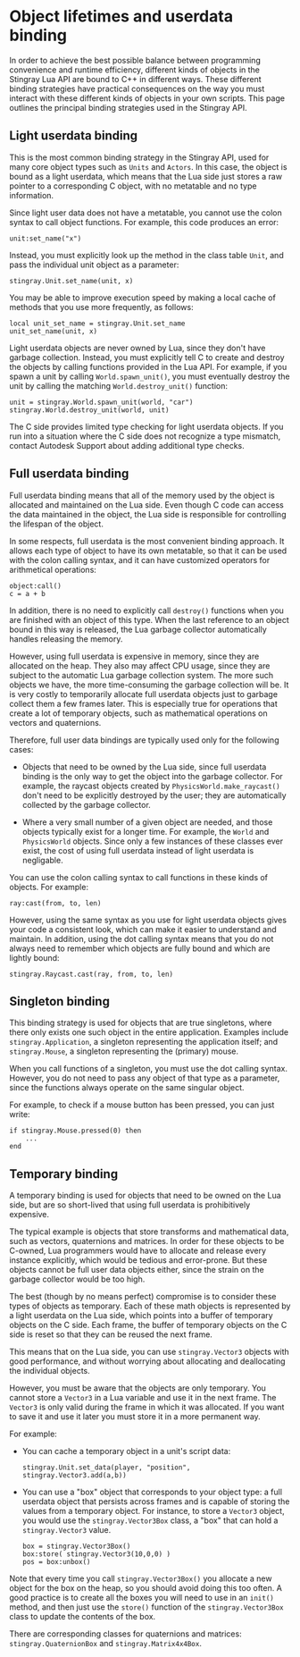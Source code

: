 # Object lifetimes and userdata binding

In order to achieve the best possible balance between programming convenience and runtime efficiency, different kinds of objects in the Stingray Lua API are bound to C++ in different ways. These different binding strategies have practical consequences on the way you must interact with these different kinds of objects in your own scripts. This page outlines the principal binding strategies used in the Stingray API.

## Light userdata binding

This is the most common binding strategy in the Stingray API, used for many core object types such as `Units` and `Actors`. In this case, the object is bound as a light userdata, which means that the Lua side just stores a raw pointer to a corresponding C object, with no metatable and no type information.

Since light user data does not have a metatable, you cannot use the colon syntax to call object functions. For example, this code produces an error:

~~~{lua}
unit:set_name("x")
~~~

Instead, you must explicitly look up the method in the class table `Unit`, and pass the individual unit object as a parameter:

~~~{lua}
stingray.Unit.set_name(unit, x)
~~~

You may be able to improve execution speed by making a local cache of methods that you use more frequently, as follows:

~~~{lua}
local unit_set_name = stingray.Unit.set_name
unit_set_name(unit, x)
~~~

Light userdata objects are never owned by Lua, since they don't have garbage collection. Instead, you must explicitly tell C to create and destroy the objects by calling functions provided in the Lua API. For example, if you spawn a unit by calling `World.spawn_unit()`, you must eventually destroy the unit by calling the matching `World.destroy_unit()` function:

~~~{lua}
unit = stingray.World.spawn_unit(world, "car")
stingray.World.destroy_unit(world, unit)
~~~

The C side provides limited type checking for light userdata objects. If you run into a situation where the C side does not recognize a type mismatch, contact Autodesk Support about adding additional type checks.

## Full userdata binding

Full userdata binding means that all of the memory used by the object is allocated and maintained on the Lua side. Even though C code can access the data maintained in the object, the Lua side is responsible for controlling the lifespan of the object.

In some respects, full userdata is the most convenient binding approach. It allows each type of object to have its own metatable, so that it can be used with the colon calling syntax, and it can have customized operators for arithmetical operations:

~~~{lua}
object:call()
c = a + b
~~~

In addition, there is no need to explicitly call `destroy()` functions when you are finished with an object of this type. When the last reference to an object bound in this way is released, the Lua garbage collector automatically handles releasing the memory.

However, using full userdata is expensive in memory, since they are allocated on the heap. They also may affect CPU usage, since they are subject to the automatic Lua garbage collection system. The more such objects we have, the more time-consuming the garbage collection will be. It is very costly to temporarily allocate full userdata objects just to garbage collect them a few frames later. This is especially true for operations that create a lot of temporary objects, such as mathematical operations on vectors and quaternions.

Therefore, full user data bindings are typically used only for the following cases:

*	Objects that need to be owned by the Lua side, since full userdata binding is the only way to get the object into the garbage collector. For example, the raycast objects created by `PhysicsWorld.make_raycast()` don't need to be explicitly destroyed by the user; they are automatically collected by the garbage collector.

*	Where a very small number of a given object are needed, and those objects typically exist for a longer time. For example, the `World` and `PhysicsWorld` objects. Since only a few instances of these classes ever exist, the cost of using full userdata instead of light userdata is negligable.

You can use the colon calling syntax to call functions in these kinds of objects. For example:

~~~{lua}
ray:cast(from, to, len)
~~~

However, using the same syntax as you use for light userdata objects gives your code a consistent look, which can make it easier to understand and maintain. In addition, using the dot calling syntax means that you do not always need to remember which objects are fully bound and which are lightly bound:

~~~{lua}
stingray.Raycast.cast(ray, from, to, len)
~~~

## Singleton binding

This binding strategy is used for objects that are true singletons, where there only exists one such object in the entire application. Examples include `stingray.Application`, a singleton representing the application itself; and `stingray.Mouse`, a singleton representing the (primary) mouse.

When you call functions of a singleton, you must use the dot calling syntax. However, you do not need to pass any object of that type as a parameter, since the functions always operate on the same singular object.

For example, to check if a mouse button has been pressed, you can just write:

~~~{lua}
if stingray.Mouse.pressed(0) then
    ...
end
~~~

## Temporary binding

A temporary binding is used for objects that need to be owned on the Lua side, but are so short-lived that using full userdata is prohibitively expensive.

The typical example is objects that store transforms and mathematical data, such as vectors, quaternions and matrices. In order for these objects to be C-owned, Lua programmers would have to allocate and release every instance explicitly, which would be tedious and error-prone. But these objects cannot be full user data objects either, since the strain on the garbage collector would be too high.

The best (though by no means perfect) compromise is to consider these types of objects as temporary. Each of these math objects is represented by a light userdata on the Lua side, which points into a buffer of temporary objects on the C side. Each frame, the buffer of temporary objects on the C side is reset so that they can be reused the next frame.

This means that on the Lua side, you can use `stingray.Vector3` objects with good performance, and without worrying about allocating and deallocating the individual objects.

However, you must be aware that the objects are only temporary. You cannot store a `Vector3` in a Lua variable and use it in the next frame. The `Vector3` is only valid during the frame in which it was allocated. If you want to save it and use it later you must store it in a more permanent way.

For example:

*	You can cache a temporary object in a unit's script data:

	~~~{lua}
    stingray.Unit.set_data(player, "position", stingray.Vector3.add(a,b))
    ~~~

*	You can use a "box" object that corresponds to your object type: a full userdata object that persists across frames and is capable of storing the values from a temporary object. For instance, to store a `Vector3` object, you would use the `stingray.Vector3Box` class, a "box" that can hold a `stingray.Vector3` value.

	~~~{lua}
	box = stingray.Vector3Box()
	box:store( stingray.Vector3(10,0,0) )
	pos = box:unbox()
	~~~

Note that every time you call `stingray.Vector3Box()` you allocate a new object for the box on the heap, so you should avoid doing this too often. A good practice is to create all the boxes you will need to use in an `init()` method, and then just use the `store()` function of the `stingray.Vector3Box` class to update the contents of the box.

There are corresponding classes for quaternions and matrices: `stingray.QuaternionBox` and `stingray.Matrix4x4Box`.
